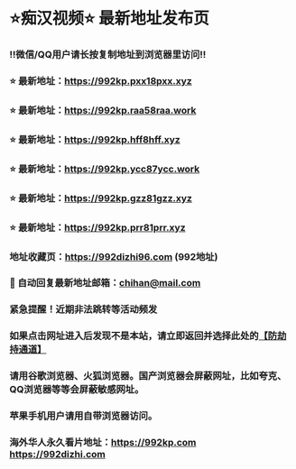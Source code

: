 # ⭐️痴汉视频⭐️ 最新地址发布页

### ‼️微信/QQ用户请长按复制地址到浏览器里访问‼️

### ⭐️ 最新地址：https://992kp.pxx18pxx.xyz

### ⭐️ 最新地址：https://992kp.raa58raa.work

### ⭐️ 最新地址：https://992kp.hff8hff.xyz

### ⭐️ 最新地址：https://992kp.ycc87ycc.work

### ⭐️ 最新地址：https://992kp.gzz81gzz.xyz

### ⭐️ 最新地址：https://992kp.prr81prr.xyz



### 地址收藏页：https://992dizhi96.com (992地址)
### 📧 自动回复最新地址邮箱：chihan@mail.com
### 紧急提醒！近期非法跳转等活动频发
### 如果点击网址进入后发现不是本站，请立即返回并选择此处的[【防劫持通道】](https://23.224.130.222:7583)
### 请用谷歌浏览器、火狐浏览器。国产浏览器会屏蔽网址，比如夸克、QQ浏览器等等会屏蔽敏感网址。
### 苹果手机用户请用自带浏览器访问。
### 海外华人永久看片地址：https://992kp.com  https://992dizhi.com
